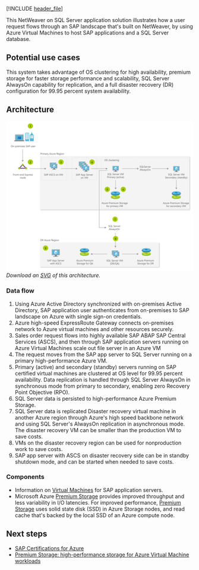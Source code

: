 [!INCLUDE [header_file](../../../includes/sol-idea-header.md)]

This NetWeaver on SQL Server application solution illustrates how a user request flows through an SAP landscape that's built on NetWeaver, by using Azure Virtual Machines to host SAP applications and a SQL Server database.

## Potential use cases

This system takes advantage of OS clustering for high availability, premium storage for faster storage performance and scalability, SQL Server AlwaysOn capability for replication, and a full disaster recovery (DR) configuration for 99.95 percent system availability.

## Architecture

![Architecture diagram](../media/sap-netweaver-on-sql-server.png)
*Download an [SVG](../media/sap-netweaver-on-sql-server.svg) of this architecture.*

### Data flow

1. Using Azure Active Directory synchronized with on-premises Active Directory, SAP application user authenticates from on-premises to SAP landscape on Azure with single sign-on credentials.
1. Azure high-speed ExpressRoute Gateway connects on-premises network to Azure virtual machines and other resources securely.
1. Sales order request flows into highly available SAP ABAP SAP Central Services (ASCS), and then through SAP application servers running on Azure Virtual Machines scale out file server in an Azure VM
1. The request moves from the SAP app server to SQL Server running on a primary high-performance Azure VM.
1. Primary (active) and secondary (standby) servers running on SAP certified virtual machines are clustered at OS level for 99.95 percent availability.  Data replication is handled through SQL Server AlwaysOn in synchronous mode from primary to secondary, enabling zero Recovery Point Objective (RPO).
1. SQL Server data is persisted to high-performance Azure Premium Storage.
1. SQL Server data is replicated Disaster recovery virtual machine in another Azure region through Azure's high speed backbone network and using SQL Server's AlwaysOn replication in asynchronous mode. The disaster recovery VM can be smaller than the production VM to save costs.
1. VMs on the disaster recovery region can be used for nonproduction work to save costs.
1. SAP app server with ASCS on disaster recovery side can be in standby shutdown mode, and can be started when needed to save costs.

### Components

* Information on [Virtual Machines](https://azure.microsoft.com/services/virtual-machines) for SAP application servers.
* Microsoft Azure [Premium Storage](https://azure.microsoft.com/services/storage/disks) provides improved throughput and less variability in I/O latencies. For improved performance, [Premium Storage](https://azure.microsoft.com/services/storage/disks) uses solid state disk (SSD) in Azure Storage nodes, and read cache that's backed by the local SSD of an Azure compute node.

## Next steps

* [SAP Certifications for Azure](/azure/virtual-machines/workloads/sap/sap-certifications)
* [Premium Storage: high-performance storage for Azure Virtual Machine workloads](/azure/storage/storage-premium-storage)
